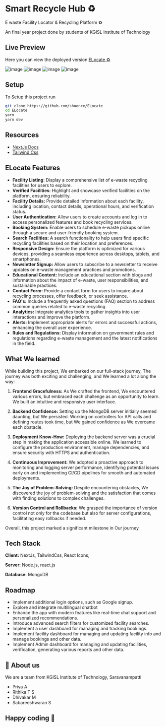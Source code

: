 
# Smart Recycle Hub ♻️
E waste Facility Locator & Recycling Platform ♻️

An final year project done by students of KGISL Institute of Technology

## Live Preview

Here you can view the deployed version
[ELocate ♻️](https://elocateinnovate.vercel.app)

![image](https://github.com/shuence/ELocate/assets/65482186/02809587-82e8-4633-a53e-74e7f74654b4)
![image](https://github.com/shuence/ELocate/assets/65482186/a4fae975-b9c3-4753-b1d8-ebb0fef7b64f)
![image](https://github.com/shuence/ELocate/assets/65482186/930b1433-3d1b-4a32-a3c5-5f7f75ebbabc)
![image](https://github.com/shuence/ELocate/assets/65482186/b48752ab-dc1e-48ea-9f83-5a7d47d50ccf)


## Setup

To Setup this project run

```bash
git clone https://github.com/shuence/ELocate
cd ELocate
yarn
yarn dev
```

## Resources

- [NextJs Docs](https://nextjs.org/docs)
- [Tailwind Css](https://tailwindcss.com/docs/)

## ELocate Features

- **Facility Listing:** Display a comprehensive list of e-waste recycling facilities for users to explore.
- **Verified Facilities:** Highlight and showcase verified facilities on the platform, ensuring reliability.
- **Facility Details:** Provide detailed information about each facility, including location, contact details, operational hours, and verification status.
- **User Authentication:** Allow users to create accounts and log in to access personalized features and book recycling services.
- **Booking System:** Enable users to schedule e-waste pickups online through a secure and user-friendly booking system.
- **Search Facilities:** A search functionality to help users find specific recycling facilities based on their location and preferences.
- **Responsive Design:** Ensure the platform is optimized for various devices, providing a seamless experience across desktops, tablets, and smartphones.
- **Newsletter Signup:** Allow users to subscribe to a newsletter to receive updates on e-waste management practices and promotions.
- **Educational Content:** Include an educational section with blogs and information about the impact of e-waste, user responsibilities, and sustainable practices.
- **Contact Form:** Provide a contact form for users to inquire about recycling processes, offer feedback, or seek assistance.
- **FAQ's:** Include a frequently asked questions (FAQ) section to address common queries related to e-waste recycling.
- **Analytics:** Integrate analytics tools to gather insights into user interactions and improve the platform.
- **Alerts:** Implement appropriate alerts for errors and successful actions, enhancing the overall user experience.
- **Rules and Regulations:** Display information on government rules and regulations regarding e-waste management and the latest notifications in the field.
## What We learned

While building this project, We embarked on our  full-stack journey, The journey was both exciting and challenging, and We learned a lot along the way:

1. **Frontend Gracefulness:** As We crafted the frontend, We encountered various errors, but  embraced each challenge as an opportunity to learn. We built an intuitive and responsive user interface.

2. **Backend Confidence:** Setting up the MongoDB server initially seemed daunting, but We persisted. Working on controllers for API calls and defining routes took time, but We gained confidence as We overcame each obstacle.

3. **Deployment Know-How:** Deploying the backend server was a crucial step in making the application accessible online. We learned to configure the production environment, manage dependencies, and ensure security with HTTPS and authentication.

4. **Continuous Improvement:** We adopted a proactive approach to monitoring and logging server performance, identifying potential issues early on and implementing CI/CD pipelines for smooth and automated deployments.

5. **The Joy of Problem-Solving:** Despite encountering obstacles, We discovered the joy of problem-solving and the satisfaction that comes with finding solutions to complex challenges.

6. **Version Control and Rollbacks:** We grasped the importance of version control not only for the codebase but also for server configurations, facilitating easy rollbacks if needed.

Overall, this project marked a significant milestone in Our journey 
## Tech Stack

**Client:** NextJs, TailwindCss, React Icons, 

**Server:** Node.js, react.js

**Database:** MongoDB


## Roadmap

- Implement additional login options, such as Google signup.
- Explore and integrate multilingual chatbot
- Enhance the app with modern features like real-time chat support and personalized recommendations.
- Introduce advanced search filters for customized facility searches.
- Implement a user dashboard for managing and tracking bookings.
- Implement facility dashboard for managing and updating facility info and manage bookings and other data.
- Implement Admin dashboard for managing and updating facilities, verification, generating various reports and other data.



## 🚀 About us

We are a team from KGISL Institute of Technology, Saravanampatti

- Priya A 
- Rithika T S 
- Dhivakar M 
- Sabareeshwaran S 


## Happy coding 💯

